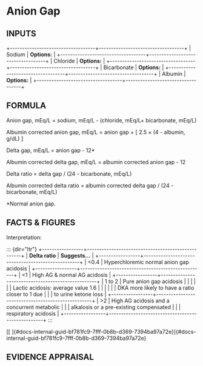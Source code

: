 # Anion Gap

## INPUTS

+-----------------------------------+-----------------------------------+
| Sodium                            | **Options:**                      |
+-----------------------------------+-----------------------------------+
| Chloride                          | **Options:**                      |
+-----------------------------------+-----------------------------------+
| Bicarbonate                       | **Options:**                      |
+-----------------------------------+-----------------------------------+
| Albumin                           | **Options:**                      |
+-----------------------------------+-----------------------------------+

## FORMULA

Anion gap, mEq/L = sodium, mEq/L - (chloride, mEq/L+ bicarbonate, mEq/L)

Albumin corrected anion gap, mEq/L = anion gap + \[ 2.5 × (4 - albumin,
g/dL) \]

Delta gap, mEq/L = anion gap - 12\*

Albumin corrected delta gap, mEq/L = albumin corrected anion gap - 12

Delta ratio = delta gap / (24 - bicarbonate, mEq/L)

Albumin corrected delta ratio = albumin corrected delta gap / (24 -
bicarbonate, mEq/L)

\*Normal anion gap.

## FACTS & FIGURES

Interpretation:

::: {dir="ltr"}
+-----------------+---------------------------------------------------+
| **Delta ratio** | **Suggests\...**                                  |
+-----------------+---------------------------------------------------+
| \<0.4           | Hyperchloremic normal anion gap acidosis          |
+-----------------+---------------------------------------------------+
| \<1             | High AG & normal AG acidosis                      |
+-----------------+---------------------------------------------------+
| 1 to 2          | Pure anion gap acidosis                           |
|                 |                                                   |
|                 | Lactic acidosis: average value 1.6                |
|                 |                                                   |
|                 | DKA more likely to have a ratio closer to 1 due   |
|                 | to urine ketone loss                              |
+-----------------+---------------------------------------------------+
| \>2             | High AG acidosis and a concurrent metabolic       |
|                 | alkalosis or a pre-existing compensated           |
|                 | respiratory acidosis                              |
+-----------------+---------------------------------------------------+
:::

[[ ]{#docs-internal-guid-bf781fc9-7fff-0b8b-d369-7394ba97a72e}]{#docs-internal-guid-bf781fc9-7fff-0b8b-d369-7394ba97a72e}

## EVIDENCE APPRAISAL

